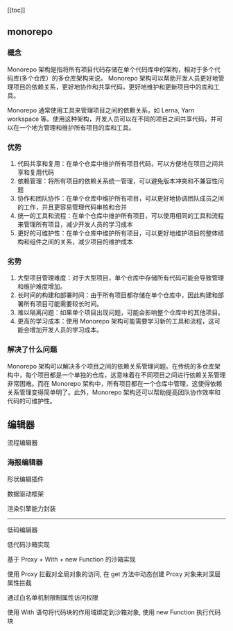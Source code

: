 [[toc]]

## monorepo

### 概念

Monorepo 架构是指将所有项目代码存储在单个代码库中的架构，相对于多个代码库(多个仓库）的多仓库架构来说。 Monorepo 架构可以帮助开发人员更好地管理项目的依赖关系，更好地协作和共享代码，更好地维护和更新项目中的库和工具。

Monorepo 通常使用工具来管理项目之间的依赖关系，如 Lerna, Yarn workspace 等。使用这种架构，开发人员可以在不同的项目之间共享代码，并可以在一个地方管理和维护所有项目的库和工具。

### 优势

1. 代码共享和复用：在单个仓库中维护所有项目代码，可以方便地在项目之间共享和复用代码
2. 依赖管理：将所有项目的依赖关系统一管理，可以避免版本冲突和不兼容性问题
3. 协作和团队协作：在单个仓库中维护所有项目，可以更好地协调团队成员之间的工作，并且更容易管理代码审核和合并
4. 统一的工具和流程：在单个仓库中维护所有项目，可以使用相同的工具和流程来管理所有项目，减少开发人员的学习成本
5. 更好的可维护性：在单个仓库中维护所有项目，可以更好地维护项目的整体结构和组件之间的关系，减少项目的维护成本

### 劣势

1. 大型项目管理难度：对于大型项目，单个仓库中存储所有代码可能会导致管理和维护难度增加。
2. 长时间的构建和部署时间：由于所有项目都存储在单个仓库中，因此构建和部署所有项目可能需要较长时间。
3. 难以隔离问题：如果单个项目出现问题，可能会影响整个仓库中的其他项目。
4. 更高的学习成本：使用 Monorepo 架构可能需要学习新的工具和流程，这可能会增加开发人员的学习成本。

### 解决了什么问题

Monorepo 架构可以解决多个项目之间的依赖关系管理问题。在传统的多仓库架构中，每个项目都是一个单独的仓库，这意味着在不同项目之间进行依赖关系管理非常困难。而在 Monorepo 架构中，所有项目都在一个仓库中管理，这使得依赖关系管理变得简单明了。此外，Monorepo 架构还可以帮助提高团队协作效率和代码的可维护性。

## 编辑器

流程编辑器

### 海报编辑器

形状编辑插件

数据驱动框架

渲染引擎能力封装

---

低码编辑器

低代码沙箱实现

基于 Proxy + With + new Function 的沙箱实现

使用 Proxy 拦截对全局对象的访问, 在 get 方法中动态创建 Proxy 对象来对深层属性拦截

通过白名单机制限制属性访问权限

使用 With 语句将代码块的作用域绑定到沙箱对象, 使用 new Function 执行代码块
